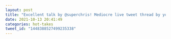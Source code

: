 ```yaml
---
layout: post
title: "Excellent talk by @superchris! Mediocre live tweet thread by yours truly!"
date: 2021-10-13 20:41:49
categories: hot-takes
tweet_id: "1448388527499235338"
---
```



<!-- Original tweet: https://twitter.com/i/status/1448388527499235338 -->